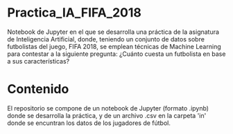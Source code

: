 # Practica_IA_FIFA_2018
Notebook de Jupyter en el que se desarrolla una práctica de la asignatura de Inteligencia Artificial, 
donde, teniendo un conjunto de datos sobre futbolistas del juego, FIFA 2018, se emplean técnicas de Machine Learning 
para contestar a la siguiente pregunta: ¿Cuánto cuesta un futbolista en base a sus características? 

# Contenido
El repositorio se compone de un notebook de Jupyter (formato .ipynb) donde se desarrolla la práctica, y
de un archivo .csv en la carpeta 'in' donde se encuntran los datos de los jugadores de fútbol.
